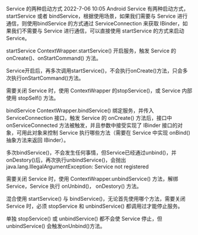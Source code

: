 Service 的两种启动方式
2022-7-06 10:05   Android
Service 有两种启动方式，startService 或者 bindService，根据使用场景，如果我们需要与 Service 进行通信，则使用bindService 的方式通过 ServiceConnection 来获取 IBinder，如果我们不需要与 Service 进行通信，可以直接使用 startService 的方式来启动 Service。

startService
ContextWrapper.startService() 开启服务，触发 Service 的 onCreate()、onStartCommand() 方法。

Service开启后，再多次调用startService()，不会执行onCreate()方法，只会多次执行onStartCommand()方法。

需要关闭 Service 时，使用 ContextWrapper 的stopService()，或 Service 内部使用 stopSelf() 方法。


bindService
ContextWrapper.bindService() 绑定服务，并传入 ServiceConnection 接口，触发 Service 的 onCreate() 方法后，接口中onServiceConnected 方法被触发，并且参数中接受实现了 IBinder 接口的对象，可用此对象来控制 Service 执行哪些方法（需要在 Service 中实现 onBind() 抽象方法来返回 IBinder）。

多次bindService()，不会发生任何事情，但Service已经通过unbind()，并onDestory()后，再次执行unbindService()，会抛出 java.lang.IllegalArgumentException: Service not registered

需要关闭 Service 时，使用 ContextWrapper.unbindService() 方法，解绑 Service，Service 执行 onUnbind()， onDestory() 方法。


混合使用
startService() 与 bindService()，无论首先使用哪个方法，需要关闭 Service 时，必须 stopService 和 unbindService() 都调用过才能停止服务。

单独 stopService() 或 unbindService() 都不会使 Service 停止，但 unbindService() 会触发onUnbind()方法。

